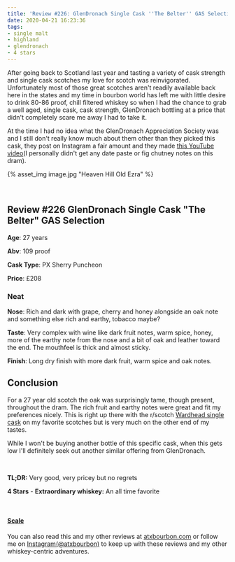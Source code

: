 ```yaml
---
title: 'Review #226: GlenDronach Single Cask ''The Belter'' GAS Selection'
date: 2020-04-21 16:23:36
tags:
- single malt
- highland
- glendronach
- 4 stars
---
```



After going back to Scotland last year and tasting a variety of cask strength and single cask scotches my love for scotch was reinvigorated. Unfortunately most of those great scotches aren't readily available back here in the states and my time in bourbon world has left me with little desire to drink 80-86 proof, chill filtered whiskey so when I had the chance to grab a well aged, single cask, cask strength,  GlenDronach bottling at a price that didn't completely scare me away I had to take it.

At the time I had no idea what the GlenDronach Appreciation Society was and I still don't really know much about them other than they picked this cask, they post on Instagram a fair amount and they made [this YouTube video](https://www.youtube.com/watch?v=13q4JDI1Xvs)(I personally didn't get any date paste or fig chutney notes on this dram). 

{% asset_img image.jpg "Heaven Hill Old Ezra" %}

&nbsp;

## Review #226 GlenDronach Single Cask "The Belter" GAS Selection
**Age**: 27 years

**Abv**: 109 proof

**Cask Type**: PX Sherry Puncheon

**Price**: £208

### Neat
**Nose**: Rich and dark with grape, cherry and honey alongside an oak note and something else rich and earthy, tobacco maybe?

**Taste**: Very complex with wine like dark fruit notes, warm spice, honey, more of the earthy note from the nose and a bit of oak and leather toward the end. The mouthfeel is thick and almost sticky.

**Finish**: Long dry finish with more dark fruit, warm spice and oak notes.

## Conclusion

For a 27 year old scotch the oak was surprisingly tame, though present, throughout the dram. The rich fruit and earthy notes were great and fit my preferences nicely. This is right up there with the r/scotch [Wardhead single cask](https://atxbourbon.com/2019/11/23/Review-164-r-scotch-Wardhead-2019/) on my favorite scotches but is very much on the other end of my tastes.

While I won't be buying another bottle of this specific cask, when this gets low I'll definitely seek out another similar offering from GlenDronach.

&nbsp;

**TL;DR:** Very good, very pricey but no regrets


**4 Stars** - **Extraordinary whiskey:** An all time favorite


&nbsp;

#### [Scale](http://atxbourbon.com/Scale/)

You can also read this and my other reviews at [atxbourbon.com](http://atxbourbon.com) or follow me on [Instagram(@atxbourbon)](https://www.instagram.com/atxbourbon/) to keep up with these reviews and my other whiskey-centric adventures.
